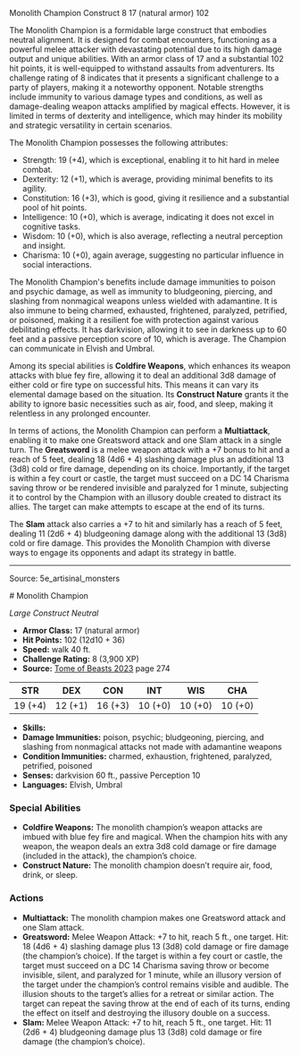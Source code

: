 <MonsterName/>Monolith Champion</MonsterName>
<CreatureType/>Construct</CreatureType>
<CR/>8</CR>
<AC/>17 (natural armor)</AC>
<HP/>102</HP>
<summary>The Monolith Champion is a formidable large construct that embodies neutral alignment. It is designed for combat encounters, functioning as a powerful melee attacker with devastating potential due to its high damage output and unique abilities. With an armor class of 17 and a substantial 102 hit points, it is well-equipped to withstand assaults from adventurers. Its challenge rating of 8 indicates that it presents a significant challenge to a party of players, making it a noteworthy opponent. Notable strengths include immunity to various damage types and conditions, as well as damage-dealing weapon attacks amplified by magical effects. However, it is limited in terms of dexterity and intelligence, which may hinder its mobility and strategic versatility in certain scenarios.</summary>

<detail>

The Monolith Champion possesses the following attributes: 
- Strength: 19 (+4), which is exceptional, enabling it to hit hard in melee combat.
- Dexterity: 12 (+1), which is average, providing minimal benefits to its agility.
- Constitution: 16 (+3), which is good, giving it resilience and a substantial pool of hit points.
- Intelligence: 10 (+0), which is average, indicating it does not excel in cognitive tasks.
- Wisdom: 10 (+0), which is also average, reflecting a neutral perception and insight.
- Charisma: 10 (+0), again average, suggesting no particular influence in social interactions.

The Monolith Champion's benefits include damage immunities to poison and psychic damage, as well as immunity to bludgeoning, piercing, and slashing from nonmagical weapons unless wielded with adamantine. It is also immune to being charmed, exhausted, frightened, paralyzed, petrified, or poisoned, making it a resilient foe with protection against various debilitating effects. It has darkvision, allowing it to see in darkness up to 60 feet and a passive perception score of 10, which is average. The Champion can communicate in Elvish and Umbral.

Among its special abilities is **Coldfire Weapons**, which enhances its weapon attacks with blue fey fire, allowing it to deal an additional 3d8 damage of either cold or fire type on successful hits. This means it can vary its elemental damage based on the situation. Its **Construct Nature** grants it the ability to ignore basic necessities such as air, food, and sleep, making it relentless in any prolonged encounter.

In terms of actions, the Monolith Champion can perform a **Multiattack**, enabling it to make one Greatsword attack and one Slam attack in a single turn. The **Greatsword** is a melee weapon attack with a +7 bonus to hit and a reach of 5 feet, dealing 18 (4d6 + 4) slashing damage plus an additional 13 (3d8) cold or fire damage, depending on its choice. Importantly, if the target is within a fey court or castle, the target must succeed on a DC 14 Charisma saving throw or be rendered invisible and paralyzed for 1 minute, subjecting it to control by the Champion with an illusory double created to distract its allies. The target can make attempts to escape at the end of its turns.

The **Slam** attack also carries a +7 to hit and similarly has a reach of 5 feet, dealing 11 (2d6 + 4) bludgeoning damage along with the additional 13 (3d8) cold or fire damage. This provides the Monolith Champion with diverse ways to engage its opponents and adapt its strategy in battle.</detail>



---

Source: 5e_artisinal_monsters

<statblock>
# Monolith Champion

*Large* *Construct* *Neutral*

- **Armor Class:** 17 (natural armor)
- **Hit Points:** 102 (12d10 + 36)
- **Speed:** walk 40 ft.
- **Challenge Rating:** 8 (3,900 XP)
- **Source:** [Tome of Beasts 2023](https://koboldpress.com/kpstore/product/tome-of-beasts-1-2023-edition/) page 274

| STR | DEX | CON | INT | WIS | CHA |
| --- | --- | --- | --- | --- | --- |
| 19 (+4) | 12 (+1) | 16 (+3) | 10 (+0) | 10 (+0) | 10 (+0) |

- **Skills:** 
- **Damage Immunities:** poison, psychic; bludgeoning, piercing, and slashing from nonmagical attacks not made with adamantine weapons
- **Condition Immunities:** charmed, exhaustion, frightened, paralyzed, petrified, poisoned
- **Senses:** darkvision 60 ft., passive Perception 10
- **Languages:** Elvish, Umbral

### Special Abilities

- **Coldfire Weapons:** The monolith champion’s weapon attacks are imbued with blue fey fire and magical. When the champion hits with any weapon, the weapon deals an extra 3d8 cold damage or fire damage (included in the attack), the champion’s choice.
- **Construct Nature:** The monolith champion doesn’t require air, food, drink, or sleep.

### Actions

- **Multiattack:** The monolith champion makes one Greatsword attack and one Slam attack.
- **Greatsword:** Melee Weapon Attack: +7 to hit, reach 5 ft., one target. Hit: 18 (4d6 + 4) slashing damage plus 13 (3d8) cold damage or fire damage (the champion’s choice). If the target is within a fey court or castle, the target must succeed on a DC 14 Charisma saving throw or become invisible, silent, and paralyzed for 1 minute, while an illusory version of the target under the champion’s control remains visible and audible. The illusion shouts to the target’s allies for a retreat or similar action. The target can repeat the saving throw at the end of each of its turns, ending the effect on itself and destroying the illusory double on a success.
- **Slam:** Melee Weapon Attack: +7 to hit, reach 5 ft., one target. Hit: 11 (2d6 + 4) bludgeoning damage plus 13 (3d8) cold damage or fire damage (the champion’s choice).
</statblock>


